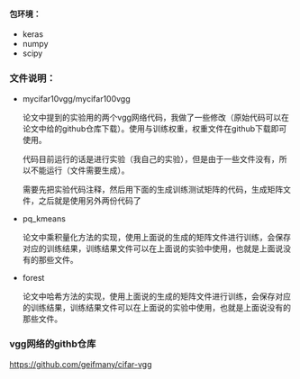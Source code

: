 #### 包环境：

- keras
- numpy
- scipy

### 文件说明：

- mycifar10vgg/mycifar100vgg

  论文中提到的实验用的两个vgg网络代码，我做了一些修改（原始代码可以在论文中给的github仓库下载）。使用与训练权重，权重文件在github下载即可使用。

  代码目前运行的话是进行实验（我自己的实验），但是由于一些文件没有，所以不能运行（文件需要生成）。

  需要先把实验代码注释，然后用下面的生成训练测试矩阵的代码，生成矩阵文件，之后就是使用另外两份代码了

- pq_kmeans

  论文中乘积量化方法的实现，使用上面说的生成的矩阵文件进行训练，会保存对应的训练结果，训练结果文件可以在上面说的实验中使用，也就是上面说没有的那些文件。

- forest

  论文中哈希方法的实现，使用上面说的生成的矩阵文件进行训练，会保存对应的训练结果，训练结果文件可以在上面说的实验中使用，也就是上面说没有的那些文件。

### vgg网络的githb仓库

https://github.com/geifmany/cifar-vgg